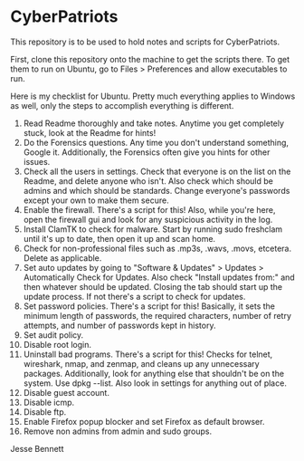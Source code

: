 # CyberPatriots

This repository is to be used to hold notes and scripts for CyberPatriots.

First, clone this repository onto the machine to get the scripts there. To get them to run on Ubuntu, go to Files > Preferences and allow executables to run.

Here is my checklist for Ubuntu. Pretty much everything applies to Windows as well, only the steps to accomplish everything is different.
  1. Read Readme thoroughly and take notes. Anytime you get completely stuck, look at the Readme for hints!
  2. Do the Forensics questions. Any time you don't understand something, Google it. Additionally, the Forensics often give you hints for other issues.
  3. Check all the users in settings. Check that everyone is on the list on the Readme, and delete anyone who isn't. Also check which should be admins and which should be standards. Change everyone's passwords except your own to make them secure.
  4. Enable the firewall. There's a script for this! Also, while you're here, open the firewall gui and look for any suspicious activity in the log.
  5. Install ClamTK to check for malware. Start by running sudo freshclam until it's up to date, then open it up and scan home.
  6. Check for non-professional files such as .mp3s, .wavs, .movs, etcetera. Delete as applicable.
  7. Set auto updates by going to "Software & Updates" > Updates > Automatically Check for Updates. Also check "Install updates from:" and then whatever should be updated. Closing the tab should start up the update process. If not there's a script to check for updates.
  8. Set password policies. There's a script for this! Basically, it sets the minimum length of passwords, the required characters, number of retry attempts, and number of passwords kept in history. 
  9. Set audit policy. 
 10. Disable root login.
 11. Uninstall bad programs. There's a script for this! Checks for telnet, wireshark, nmap, and zenmap, and cleans up any unnecessary packages. Additionally, look for anything else that shouldn't be on the system. Use dpkg --list. Also look in settings for anything out of place.
 12. Disable guest account.
 13. Disable icmp.
 14. Disable ftp.
 15. Enable Firefox popup blocker and set Firefox as default browser.
 16. Remove non admins from admin and sudo groups.
 
  Jesse Bennett

